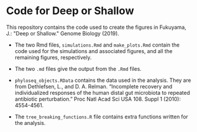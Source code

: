 # Code for Deep or Shallow

This repository contains the code used to create the figures in Fukuyama, J.: "Deep or Shallow." Genome Biology (2019).

- The two Rmd files, `simulations.Rmd` and `make_plots.Rmd` contain the code used for the simulations and associated figures, and all the remaining figures, respectively.

- The two `.md` files give the output from the `.Rmd` files.

- `phyloseq_objects.RData` contains the data used in the analysis. They are from Dethlefsen, L., and D. A. Relman. “Incomplete recovery and individualized responses of the human distal gut microbiota to repeated antibiotic perturbation.” Proc Natl Acad Sci USA 108. Suppl 1 (2010): 4554-4561.

- The `tree_breaking_functions.R` file contains extra functions written for the analysis.
